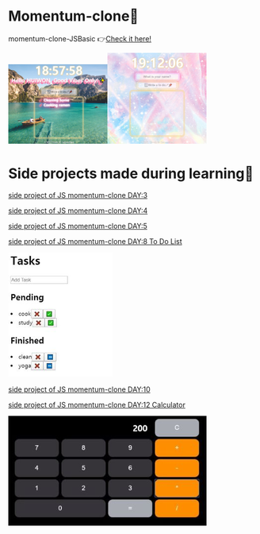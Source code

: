 # Momentum-clone🌳
 momentum-clone-JSBasic
 👉[Check it here!](https://huiwon-rho.github.io/momentum-clone/)
 
 <img src="https://github.com/HUIWON-RHO/momentum-clone/blob/master/images/preview.JPG" width="200"><img src="https://github.com/HUIWON-RHO/momentum-clone/blob/master/images/preview2.JPG" width="200">
 
 # Side projects made during learning🌱
 
 [side project of JS momentum-clone DAY:3](https://codesandbox.io/s/day-three-blueprint-4wp6n)
 
 [side project of JS momentum-clone DAY:4](https://codesandbox.io/s/empty-blueprint-ezurb)
 
 [side project of JS momentum-clone DAY:5](https://codesandbox.io/s/day-five-blueprint-kjjnr)
 
 [side project of JS momentum-clone DAY:8 To Do List](https://codesandbox.io/s/empty-blueprint-0nz3n)
 
 ![Preview Image of side project](https://github.com/HUIWON-RHO/momentum-clone/blob/master/images/previewDay8.JPG)

 [side project of JS momentum-clone DAY:10](https://codesandbox.io/s/empty-blueprint-o4y97)
 
 [side project of JS momentum-clone DAY:12 Calculator](https://codesandbox.io/s/empty-blueprint-1ddqy)
 
 ![Preview Image of side project](https://github.com/HUIWON-RHO/momentum-clone/blob/master/images/previewDay12.JPG)
